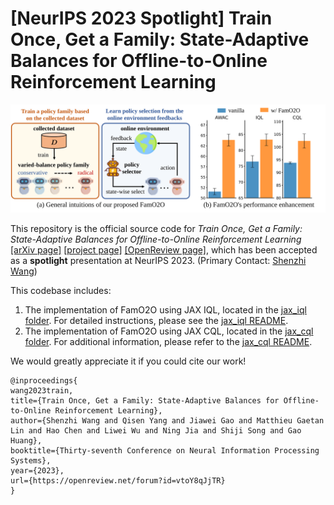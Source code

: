 # [NeurIPS 2023 Spotlight] Train Once, Get a Family: State-Adaptive Balances for Offline-to-Online Reinforcement Learning

![image](teaser.svg)

This repository is the official source code for *Train Once, Get a Family: State-Adaptive Balances for Offline-to-Online Reinforcement Learning* [[arXiv page]](https://arxiv.org/abs/2310.17966) [[project page]](https://shenzhi-wang.github.io/NIPS_FamO2O/) [[OpenReview page]](https://openreview.net/forum?id=vtoY8qJjTR), which has been accepted as a **spotlight** presentation at NeurIPS 2023. (Primary Contact: [Shenzhi Wang](https://shenzhi-wang.netlify.app/))

This codebase includes:

1. The implementation of FamO2O using JAX IQL, located in the [jax_iql folder](jax_iql/). For detailed instructions, please see the [jax_iql README](jax_iql/README.md).
2. The implementation of FamO2O using JAX CQL, located in the [jax_cql folder](jax_cql/). For additional information, please refer to the [jax_cql README](jax_cql/README.md).

We would greatly appreciate it if you could cite our work!

```
@inproceedings{
wang2023train,
title={Train Once, Get a Family: State-Adaptive Balances for Offline-to-Online Reinforcement Learning},
author={Shenzhi Wang and Qisen Yang and Jiawei Gao and Matthieu Gaetan Lin and Hao Chen and Liwei Wu and Ning Jia and Shiji Song and Gao Huang},
booktitle={Thirty-seventh Conference on Neural Information Processing Systems},
year={2023},
url={https://openreview.net/forum?id=vtoY8qJjTR}
}
```
